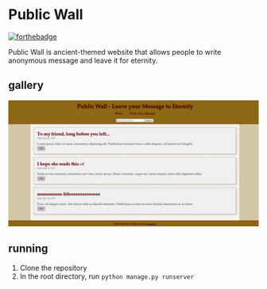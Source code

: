 # Public Wall

[![forthebadge](https://forthebadge.com/images/badges/built-with-love.svg)](https://forthebadge.com)

Public Wall is ancient-themed website that allows people to write anonymous message and leave it for eternity.

## gallery

![main page](./assets/main_page.jpeg)

## running

1. Clone the repository
2. In the root directory, run `python manage.py runserver`